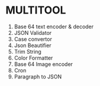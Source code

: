 # MULTITOOL

1. Base 64 text encoder & decoder
2. JSON Validator
3. Case convertor
4. Json Beautifier
5. Trim String
6. Color Formatter
7. Base 64 Image encoder
8. Cron
9. Paragraph to JSON
